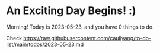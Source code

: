 # An Exciting Day Begins! :)

Morning! Today is 2023-05-23, and you have 0 things to do.

Check https://raw.githubusercontent.com/cauliyang/to-do-list/main/todos/2023-05-23.md